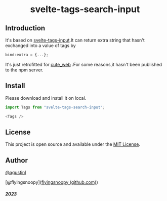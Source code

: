 <h1 align="center">
    svelte-tags-search-input
</h1>



## Introduction

It's based on [svelte-tags-input](https://github.com/agustinl/svelte-tags-input).It can return extra string that hasn't exchanged into a value of tags by 

```js
bind:extra = {...}; 
```

It's just retrofitted for [cute_web](https://github.com/nyansite/cute_web) .For some reasons,it hasn't been published to the npm server.

## Install

Please download and install it on local.

```javascript
import Tags from "svelte-tags-search-input";

<Tags />
```

## License

This project is open source and available under the [MIT License](LICENSE).

## Author

[@agustinl](https://twitter.com/agustinlautaro)

[@flyingsnoopy]([flyingsnoopy (github.com)](https://github.com/flyingsnoopy))

##### 2023
